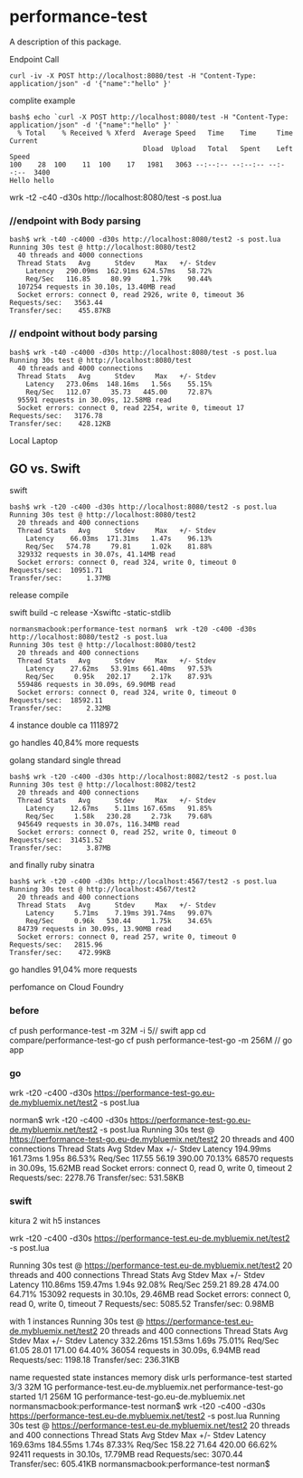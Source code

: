 # performance-test

A description of this package.

Endpoint Call
```
curl -iv -X POST http://localhost:8080/test -H "Content-Type: application/json" -d '{"name":"hello" }'
```

complite example
```
bash$ echo `curl -X POST http://localhost:8080/test -H "Content-Type: application/json" -d '{"name":"hello" }' `
  % Total    % Received % Xferd  Average Speed   Time    Time     Time  Current
                                 Dload  Upload   Total   Spent    Left  Speed
100    28  100    11  100    17   1981   3063 --:--:-- --:--:-- --:--:--  3400
Hello hello
```

wrk -t2 -c40 -d30s http://localhost:8080/test -s post.lua

### //endpoint with Body parsing
```
bash$ wrk -t40 -c4000 -d30s http://localhost:8080/test2 -s post.lua
Running 30s test @ http://localhost:8080/test2
  40 threads and 4000 connections
  Thread Stats   Avg      Stdev     Max   +/- Stdev
    Latency   290.09ms  162.91ms 624.57ms   58.72%
    Req/Sec   116.85     80.99     1.79k    90.44%
  107254 requests in 30.10s, 13.40MB read
  Socket errors: connect 0, read 2926, write 0, timeout 36
Requests/sec:   3563.44
Transfer/sec:    455.87KB
```

### // endpoint without body parsing
```
bash$ wrk -t40 -c4000 -d30s http://localhost:8080/test -s post.lua
Running 30s test @ http://localhost:8080/test
  40 threads and 4000 connections
  Thread Stats   Avg      Stdev     Max   +/- Stdev
    Latency   273.06ms  148.16ms   1.56s    55.15%
    Req/Sec   112.07     35.73   445.00     72.87%
  95591 requests in 30.09s, 12.58MB read
  Socket errors: connect 0, read 2254, write 0, timeout 17
Requests/sec:   3176.78
Transfer/sec:    428.12KB
```

Local Laptop
## GO vs. Swift
swift
```
bash$ wrk -t20 -c400 -d30s http://localhost:8080/test2 -s post.lua
Running 30s test @ http://localhost:8080/test2
  20 threads and 400 connections
  Thread Stats   Avg      Stdev     Max   +/- Stdev
    Latency    66.03ms  171.31ms   1.47s    96.13%
    Req/Sec   574.78     79.81     1.02k    81.88%
  329332 requests in 30.07s, 41.14MB read
  Socket errors: connect 0, read 324, write 0, timeout 0
Requests/sec:  10951.71
Transfer/sec:      1.37MB
```

release compile

swift build -c release -Xswiftc -static-stdlib

```
normansmacbook:performance-test norman$  wrk -t20 -c400 -d30s http://localhost:8080/test2 -s post.lua
Running 30s test @ http://localhost:8080/test2
  20 threads and 400 connections
  Thread Stats   Avg      Stdev     Max   +/- Stdev
    Latency    27.62ms   53.91ms 661.40ms   97.53%
    Req/Sec     0.95k   202.17     2.17k    87.93%
  559486 requests in 30.09s, 69.90MB read
  Socket errors: connect 0, read 324, write 0, timeout 0
Requests/sec:  18592.11
Transfer/sec:      2.32MB
```
4 instance double ca 1118972

go handles 40,84% more requests

golang standard single thread
```
bash$ wrk -t20 -c400 -d30s http://localhost:8082/test2 -s post.lua
Running 30s test @ http://localhost:8082/test2
  20 threads and 400 connections
  Thread Stats   Avg      Stdev     Max   +/- Stdev
    Latency    12.67ms    5.11ms 167.65ms   91.85%
    Req/Sec     1.58k   230.28     2.73k    79.68%
  945649 requests in 30.07s, 116.34MB read
  Socket errors: connect 0, read 252, write 0, timeout 0
Requests/sec:  31451.52
Transfer/sec:      3.87MB
```

and finally ruby sinatra
```
bash$ wrk -t20 -c400 -d30s http://localhost:4567/test2 -s post.lua
Running 30s test @ http://localhost:4567/test2
  20 threads and 400 connections
  Thread Stats   Avg      Stdev     Max   +/- Stdev
    Latency     5.71ms    7.19ms 391.74ms   99.07%
    Req/Sec     0.96k   530.44     1.75k    34.65%
  84739 requests in 30.09s, 13.90MB read
  Socket errors: connect 0, read 257, write 0, timeout 0
Requests/sec:   2815.96
Transfer/sec:    472.99KB
```
go handles 91,04% more requests


perfomance on Cloud Foundry

### before
cf push performance-test -m 32M -i 5// swift app
cd compare/performance-test-go cf push performance-test-go -m 256M // go app

### go
wrk -t20 -c400 -d30s https://performance-test-go.eu-de.mybluemix.net/test2 -s post.lua

norman$ wrk -t20 -c400 -d30s https://performance-test-go.eu-de.mybluemix.net/test2 -s post.lua
Running 30s test @ https://performance-test-go.eu-de.mybluemix.net/test2
  20 threads and 400 connections
  Thread Stats   Avg      Stdev     Max   +/- Stdev
    Latency   194.99ms  161.73ms   1.95s    86.53%
    Req/Sec   117.55     56.19   390.00     70.13%
  68570 requests in 30.09s, 15.62MB read
  Socket errors: connect 0, read 0, write 0, timeout 2
Requests/sec:   2278.76
Transfer/sec:    531.58KB

### swift
kitura 2 wit h5 instances

wrk -t20 -c400 -d30s https://performance-test.eu-de.mybluemix.net/test2 -s post.lua

Running 30s test @ https://performance-test.eu-de.mybluemix.net/test2
  20 threads and 400 connections
  Thread Stats   Avg      Stdev     Max   +/- Stdev
    Latency   110.86ms  159.47ms   1.94s    92.08%
    Req/Sec   259.21     89.28   474.00     64.71%
  153092 requests in 30.10s, 29.46MB read
  Socket errors: connect 0, read 0, write 0, timeout 7
Requests/sec:   5085.52
Transfer/sec:      0.98MB

with 1 instances
Running 30s test @ https://performance-test.eu-de.mybluemix.net/test2
  20 threads and 400 connections
  Thread Stats   Avg      Stdev     Max   +/- Stdev
    Latency   332.26ms  151.53ms   1.69s    75.01%
    Req/Sec    61.05     28.01   171.00     64.40%
  36054 requests in 30.09s, 6.94MB read
Requests/sec:   1198.18
Transfer/sec:    236.31KB

name                  requested state   instances   memory   disk   urls
performance-test      started           3/3         32M      1G     performance-test.eu-de.mybluemix.net
performance-test-go   started           1/1         256M     1G     performance-test-go.eu-de.mybluemix.net
normansmacbook:performance-test norman$ wrk -t20 -c400 -d30s https://performance-test.eu-de.mybluemix.net/test2 -s post.lua
Running 30s test @ https://performance-test.eu-de.mybluemix.net/test2
  20 threads and 400 connections
  Thread Stats   Avg      Stdev     Max   +/- Stdev
    Latency   169.63ms  184.55ms   1.74s    87.33%
    Req/Sec   158.22     71.64   420.00     66.62%
  92411 requests in 30.10s, 17.79MB read
Requests/sec:   3070.44
Transfer/sec:    605.41KB
normansmacbook:performance-test norman$
